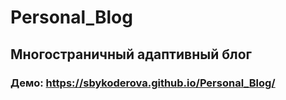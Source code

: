# Personal_Blog
## Многостраничный адаптивный блог
### Демо: https://sbykoderova.github.io/Personal_Blog/
